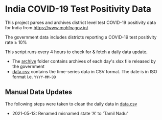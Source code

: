 # India COVID-19 Test Positivity Data

This project parses and archives district level test COVID-19 positivity data for India from https://www.mohfw.gov.in/

The government data includes districts reporting a COVID-19 test positivity rate ≥ 10%

This script runs every 4 hours to check for & fetch a daily data update.

- The [archive](https://github.com/aatishb/indiatestpositivitydata/tree/main/archive) folder contains archives of each day's xlsx file released by the government
- [data.csv](https://github.com/aatishb/indiatestpositivitydata/blob/main/data.csv) contains the time-series data in CSV format. The date is in ISO format i.e. `YYYY-MM-DD`

## Manual Data Updates

The following steps were taken to clean the daily data in [data.csv](https://github.com/aatishb/indiatestpositivitydata/blob/main/data.csv)

- 2021-05-13: Renamed misnamed state 'A' to 'Tamil Nadu'
